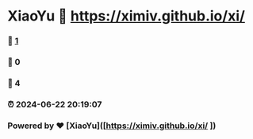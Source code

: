 # XiaoYu :link: https://ximiv.github.io/xi/ 
### :page_facing_up: [1](https://ximiv.github.io/mi//tag.html) 
### :speech_balloon: 0 
### :hibiscus: 4 
### :alarm_clock: 2024-06-22 20:19:07 
### Powered by :heart: [XiaoYu]([https://ximiv.github.io/xi/ ])
